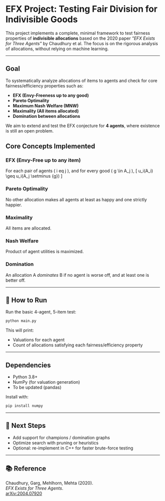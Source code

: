 # EFX Project: Testing Fair Division for Indivisible Goods

This project implements a complete, minimal framework to test fairness properties of **indivisible allocations** based on the 2020 paper *"EFX Exists for Three Agents"* by Chaudhury et al. The focus is on the rigorous analysis of allocations, without relying on machine learning.

---

## Goal

To systematically analyze allocations of items to agents and check for core fairness/efficiency properties such as:

- **EFX (Envy-Freeness up to any good)**  
- **Pareto Optimality**
- **Maximum Nash Welfare (MNW)**
- **Maximality (All items allocated)**
- **Domination between allocations**

We aim to extend and test the EFX conjecture for **4 agents**, where existence is still an open problem.

## Core Concepts Implemented

### EFX (Envy-Free up to any item)
For each pair of agents \( i 
eq j \), and for every good \( g \in A_j \),
\[
u_i(A_i) \geq u_i(A_j \setminus \{g\})
\]

### Pareto Optimality
No other allocation makes all agents at least as happy and one strictly happier.

### Maximality
All items are allocated.

### Nash Welfare
Product of agent utilities is maximized.

### Domination
An allocation A *dominates* B if no agent is worse off, and at least one is better off.

---

## 🧪 How to Run

Run the basic 4-agent, 5-item test:

```bash
python main.py
```

This will print:
- Valuations for each agent
- Count of allocations satisfying each fairness/efficiency property

---

## Dependencies

- Python 3.8+
- NumPy (for valuation generation)
- To be updated (pandas)

Install with:

```bash
pip install numpy
```

---

## 📌 Next Steps

- Add support for champions / domination graphs
- Optimize search with pruning or heuristics
- Optional: re-implement in C++ for faster brute-force testing

---

## 📚 Reference

Chaudhury, Garg, Mehlhorn, Mehta (2020).  
*EFX Exists for Three Agents*.  
[arXiv:2004.07920](https://arxiv.org/abs/2004.07920)
